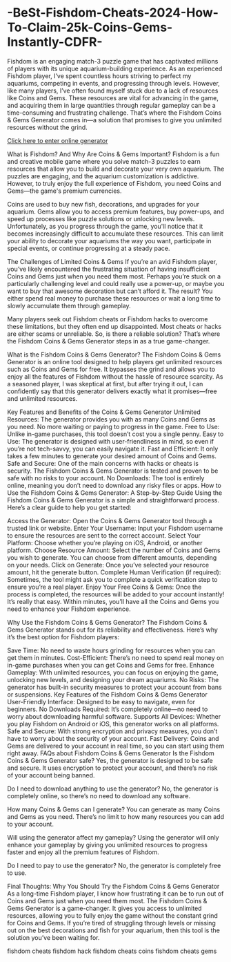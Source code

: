 # -BeSt-Fishdom-Cheats-2024-How-To-Claim-25k-Coins-Gems-Instantly-CDFR-
Fishdom is an engaging match-3 puzzle game that has captivated millions of players with its unique aquarium-building experience. As an experienced Fishdom player, I’ve spent countless hours striving to perfect my aquariums, competing in events, and progressing through levels. However, like many players, I’ve often found myself stuck due to a lack of resources like Coins and Gems. These resources are vital for advancing in the game, and acquiring them in large quantities through regular gameplay can be a time-consuming and frustrating challenge. That’s where the Fishdom Coins & Gems Generator comes in—a solution that promises to give you unlimited resources without the grind.

<a href="https://bit.ly/3SKEa4F">Click here to enter online generator</a>

What is Fishdom? And Why Are Coins & Gems Important?
Fishdom is a fun and creative mobile game where you solve match-3 puzzles to earn resources that allow you to build and decorate your very own aquarium. The puzzles are engaging, and the aquarium customization is addictive. However, to truly enjoy the full experience of Fishdom, you need Coins and Gems—the game's premium currencies.

Coins are used to buy new fish, decorations, and upgrades for your aquarium.
Gems allow you to access premium features, buy power-ups, and speed up processes like puzzle solutions or unlocking new levels.
Unfortunately, as you progress through the game, you'll notice that it becomes increasingly difficult to accumulate these resources. This can limit your ability to decorate your aquariums the way you want, participate in special events, or continue progressing at a steady pace.

The Challenges of Limited Coins & Gems
If you’re an avid Fishdom player, you’ve likely encountered the frustrating situation of having insufficient Coins and Gems just when you need them most. Perhaps you’re stuck on a particularly challenging level and could really use a power-up, or maybe you want to buy that awesome decoration but can’t afford it. The result? You either spend real money to purchase these resources or wait a long time to slowly accumulate them through gameplay.

Many players seek out Fishdom cheats or Fishdom hacks to overcome these limitations, but they often end up disappointed. Most cheats or hacks are either scams or unreliable. So, is there a reliable solution? That’s where the Fishdom Coins & Gems Generator steps in as a true game-changer.

What is the Fishdom Coins & Gems Generator?
The Fishdom Coins & Gems Generator is an online tool designed to help players get unlimited resources such as Coins and Gems for free. It bypasses the grind and allows you to enjoy all the features of Fishdom without the hassle of resource scarcity. As a seasoned player, I was skeptical at first, but after trying it out, I can confidently say that this generator delivers exactly what it promises—free and unlimited resources.

Key Features and Benefits of the Coins & Gems Generator
Unlimited Resources: The generator provides you with as many Coins and Gems as you need. No more waiting or paying to progress in the game.
Free to Use: Unlike in-game purchases, this tool doesn’t cost you a single penny.
Easy to Use: The generator is designed with user-friendliness in mind, so even if you’re not tech-savvy, you can easily navigate it.
Fast and Efficient: It only takes a few minutes to generate your desired amount of Coins and Gems.
Safe and Secure: One of the main concerns with hacks or cheats is security. The Fishdom Coins & Gems Generator is tested and proven to be safe with no risks to your account.
No Downloads: The tool is entirely online, meaning you don’t need to download any risky files or apps.
How to Use the Fishdom Coins & Gems Generator: A Step-by-Step Guide
Using the Fishdom Coins & Gems Generator is a simple and straightforward process. Here’s a clear guide to help you get started:

Access the Generator: Open the Coins & Gems Generator tool through a trusted link or website.
Enter Your Username: Input your Fishdom username to ensure the resources are sent to the correct account.
Select Your Platform: Choose whether you’re playing on iOS, Android, or another platform.
Choose Resource Amount: Select the number of Coins and Gems you wish to generate. You can choose from different amounts, depending on your needs.
Click on Generate: Once you’ve selected your resource amount, hit the generate button.
Complete Human Verification (if required): Sometimes, the tool might ask you to complete a quick verification step to ensure you’re a real player.
Enjoy Your Free Coins & Gems: Once the process is completed, the resources will be added to your account instantly!
It’s really that easy. Within minutes, you’ll have all the Coins and Gems you need to enhance your Fishdom experience.

Why Use the Fishdom Coins & Gems Generator?
The Fishdom Coins & Gems Generator stands out for its reliability and effectiveness. Here’s why it’s the best option for Fishdom players:

Save Time: No need to waste hours grinding for resources when you can get them in minutes.
Cost-Efficient: There’s no need to spend real money on in-game purchases when you can get Coins and Gems for free.
Enhance Gameplay: With unlimited resources, you can focus on enjoying the game, unlocking new levels, and designing your dream aquariums.
No Risks: The generator has built-in security measures to protect your account from bans or suspensions.
Key Features of the Fishdom Coins & Gems Generator
User-Friendly Interface: Designed to be easy to navigate, even for beginners.
No Downloads Required: It’s completely online—no need to worry about downloading harmful software.
Supports All Devices: Whether you play Fishdom on Android or iOS, this generator works on all platforms.
Safe and Secure: With strong encryption and privacy measures, you don’t have to worry about the security of your account.
Fast Delivery: Coins and Gems are delivered to your account in real time, so you can start using them right away.
FAQs about Fishdom Coins & Gems Generator
Is the Fishdom Coins & Gems Generator safe? Yes, the generator is designed to be safe and secure. It uses encryption to protect your account, and there’s no risk of your account being banned.

Do I need to download anything to use the generator? No, the generator is completely online, so there’s no need to download any software.

How many Coins & Gems can I generate? You can generate as many Coins and Gems as you need. There’s no limit to how many resources you can add to your account.

Will using the generator affect my gameplay? Using the generator will only enhance your gameplay by giving you unlimited resources to progress faster and enjoy all the premium features of Fishdom.

Do I need to pay to use the generator? No, the generator is completely free to use.

Final Thoughts: Why You Should Try the Fishdom Coins & Gems Generator
As a long-time Fishdom player, I know how frustrating it can be to run out of Coins and Gems just when you need them most. The Fishdom Coins & Gems Generator is a game-changer. It gives you access to unlimited resources, allowing you to fully enjoy the game without the constant grind for Coins and Gems. If you’re tired of struggling through levels or missing out on the best decorations and fish for your aquarium, then this tool is the solution you’ve been waiting for.

fishdom cheats
fishdom hack
fishdom cheats coins
fishdom cheats gems

